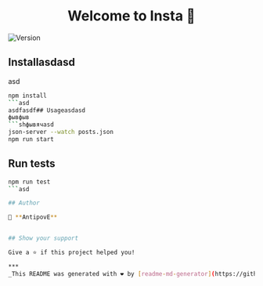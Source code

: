 <h1 align="center">Welcome to Insta 👋</h1>
<p>
  <img alt="Version" src="https://img.shields.io/badge/version-0.1.0-blue.svg?cacheSeconds=2592000" />
</p>

## Installasdasd
asd
```sh
npm install
```asd
asdfasdf## Usageasdasd
фывфыв
```shфывячasd
json-server --watch posts.json
npm run start
```

## Run tests

```sh
npm run test
```asd

## Author

👤 **AntipovE**


## Show your support

Give a ⭐️ if this project helped you!

***
_This README was generated with ❤️ by [readme-md-generator](https://github.com/kefranabg/readme-md-generator)_
